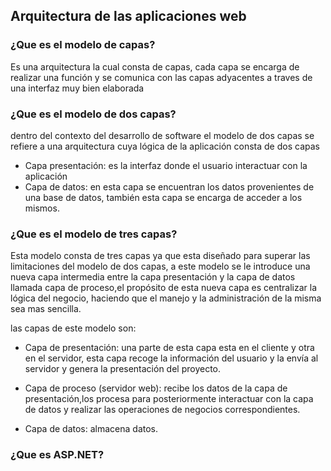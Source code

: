 ## Arquitectura de las aplicaciones web

### ¿Que es el modelo de capas?
Es una arquitectura la cual consta de capas, cada capa se encarga de realizar una función y se comunica con las capas adyacentes a traves de una interfaz muy bien elaborada

### ¿Que es el modelo de dos capas?
dentro del contexto del desarrollo de software el modelo de dos capas se refiere a una arquitectura cuya lógica de la aplicación consta de dos capas

- Capa presentación: es la interfaz donde el usuario interactuar con la aplicación
- Capa de datos: en esta capa se encuentran los datos provenientes de una base de datos, también esta capa se encarga de acceder a los mismos.

### ¿Que es el modelo de tres capas?
Esta modelo consta de tres capas ya que esta diseñado para superar las limitaciones del modelo de dos capas, a este modelo se le introduce una nueva capa intermedia entre la capa presentación y la capa de datos llamada capa de proceso,el propósito de esta nueva capa es centralizar la lógica del negocio, haciendo que el manejo y la administración de la misma sea mas sencilla.

las capas de este modelo son:
- Capa de presentación: una parte de esta capa esta en el cliente y otra en el servidor, esta capa recoge la información del usuario y la envía al servidor y genera la presentación del proyecto.

- Capa de proceso (servidor web): recibe los datos de la capa de presentación,los procesa para posteriormente interactuar con la capa de datos y realizar las operaciones de negocios correspondientes.

- Capa de datos: almacena datos.
### ¿Que es ASP.NET?

